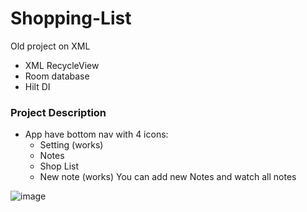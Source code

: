 # Shopping-List
Old project on XML
- XML RecycleView
- Room database
- Hilt DI
### Project Description
- App have bottom nav with 4 icons:
  - Setting (works)
  - Notes
  - Shop List
  - New note (works)
You can add new Notes and watch all notes

![image](https://github.com/Lumen1024/Shopping-List/assets/123202753/f1855a1e-b7c4-4fc7-98ba-deade742a998)

